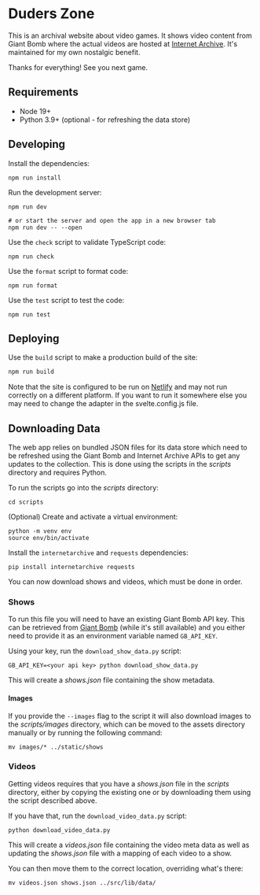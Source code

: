 # Duders Zone

This is an archival website about video games. It shows video content from Giant
Bomb where the actual videos are hosted at
[Internet Archive](https://archive.org/details/giant-bomb-archive). It's
maintained for my own nostalgic benefit.

Thanks for everything! See you next game.

## Requirements

-   Node 19+
-   Python 3.9+ (optional - for refreshing the data store)

## Developing

Install the dependencies:

```shell
npm run install
```

Run the development server:

```shell
npm run dev

# or start the server and open the app in a new browser tab
npm run dev -- --open
```

Use the `check` script to validate TypeScript code:

```shell
npm run check
```

Use the `format` script to format code:

```shell
npm run format
```

Use the `test` script to test the code:

```shell
npm run test
```

## Deploying

Use the `build` script to make a production build of the site:

```bash
npm run build
```

Note that the site is configured to be run on [Netlify](https://netlify.com/)
and may not run correctly on a different platform. If you want to run it
somewhere else you may need to change the adapter in the svelte.config.js file.

## Downloading Data

The web app relies on bundled JSON files for its data store which need to be
refreshed using the Giant Bomb and Internet Archive APIs to get any updates to
the collection. This is done using the scripts in the _scripts_ directory and
requires Python.

To run the scripts go into the _scripts_ directory:

```shell
cd scripts
```

(Optional) Create and activate a virtual environment:

```shell
python -m venv env
source env/bin/activate
```

Install the `internetarchive` and `requests` dependencies:

```shell
pip install internetarchive requests
```

You can now download shows and videos, which must be done in order.

### Shows

To run this file you will need to have an existing Giant Bomb API key. This can
be retrieved from [Giant Bomb](https://www.giantbomb.com/api/) (while it's still
available) and you either need to provide it as an environment variable
named `GB_API_KEY`.

Using your key, run the `download_show_data.py` script:

```shell
GB_API_KEY=<your api key> python download_show_data.py
```

This will create a _shows.json_ file containing the show metadata.

#### Images

If you provide the `--images` flag to the script it will also download images to
the _scripts/images_ directory, which can be moved to the assets directory manually or
by running the following command:

```shell
mv images/* ../static/shows
```

### Videos

Getting videos requires that you have a _shows.json_ file in the _scripts_
directory, either by copying the existing one or by downloading them using the
script described above.

If you have that, run the `download_video_data.py` script:

```shell
python download_video_data.py
```

This will create a _videos.json_ file containing the video meta data as well as
updating the _shows.json_ file with a mapping of each video to a show.

You can then move them to the correct location, overriding what's there:

```shell
mv videos.json shows.json ../src/lib/data/
```
